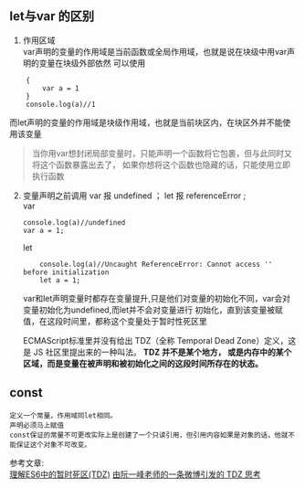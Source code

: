 ## let与var 的区别
1. 作用区域  
  var声明的变量的作用域是当前函数或全局作用域，也就是说在块级中用var声明的变量在块级外部依然
可以使用
```
    {
        var a = 1
    }
    console.log(a)//1
```
   而let声明的变量的作用域是块级作用域，也就是当前块区内，在块区外并不能使用该变量
   >当你用var想封闭局部变量时，只能声明一个函数将它包裹，但与此同时又将这个函数暴露出去了，
   如果你想将这个函数也隐藏的话，只能使用立即执行函数
   >
2. 变量声明之前调用 var 报 undefined ； let 报 referenceError ;   
    var 
    ```
    console.log(a)//undefined
    var a = 1;  
    ```
    let   

    ```
        console.log(a)//Uncaught ReferenceError: Cannot access '' before initialization
        let a = 1;
    ```
    var和let声明变量时都存在变量提升,只是他们对变量的初始化不同，var会对变量初始化为undefined,而let并不会对变量进行
    初始化，直到该变量被赋值，在这段时间里，都称这个变量处于暂时性死区里
    
    ECMAScript标准里并没有给出 TDZ（全称 Temporal Dead Zone）定义，这是 JS 社区里提出来的一种叫法。
    **TDZ 并不是某个地方， 或是内存中的某个区域，而是变量在被声明和被初始化之间的这段时间所存在的状态。**   
      
## const 
    定义一个常量，作用域同let相同。
    声明必须马上赋值
    const保证的常量不可更改实际上是创建了一个只读引用，但引用内容如果是对象的话，他就不能保证这个对象不可改变。
    
   参考文章:  
   [理解ES6中的暂时死区(TDZ)](https://segmentfault.com/a/1190000008213835#articleHeader1)
   [由阮一峰老师的一条微博引发的 TDZ 思考](https://www.jianshu.com/p/ebc51ce05416)